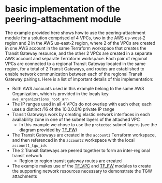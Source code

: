 # basic implementation of the peering-attachment module

The example provided here shows how to use the peering-attachment module for a solution comprised of 4 VPCs, two in the AWS us-west-2 region and 2 in the AWS us-east-2 region, where 2 of the VPCs are created in one AWS account in the same Terraform workspace that creates the Transit Gateway resource, and the other 2 VPCs are created in a separate AWS account and separate Terraform workspace.  Each pair of regional VPCs are connected to a regional Transit Gateway located in the same region, for a total of 2 Transit Gateways, and routes are established to enable network communication between each of the regional Transit Gateway pairings.  Here is a list of important details of this implementation:

- Both AWS accounts used in this example belong to the same AWS Organization, which is provided in the locals key `aws_organizations_root_arn`
- The IP ranges used in all 4 VPCs do not overlap with each other, each uses a distinct /16 of the 10.0.0.0/8 private IP range
- Transit Gateways work by creating elastic network interfaces in each availability zone in one of the subnet layers of the attached VPC
  - In this example we chose to use the `protected` subnet layers (see the diagram provided by [TF_FW](https://github.com/BuildingLink/TF-FW#how-to-use-this-module))
- The Transit Gateways are created in the `account1` Terraform workspace, and then referenced in the `account2` workspace with the local `account1_tgw_ids`
- The 2 Transit Gateways are peered together to form an inter-regional transit network
  - Region to region transit gateway routes are created
- The example makes use of the [TF_VPC](https://github.com/BuildingLink/TF-VPC) and [TF_FW](https://github.com/BuildingLink/TF-FW) modules to create the supporting network resources necessary to demonstrate the TGW attachments

